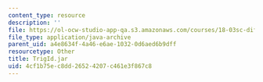 ```yaml
---
content_type: resource
description: ''
file: https://ol-ocw-studio-app-qa.s3.amazonaws.com/courses/18-03sc-differential-equations-fall-2011/4cf1b75ec8dd26524207c461e3f867c8_TrigId.jar
file_type: application/java-archive
parent_uid: a4e8634f-4a46-e6ae-1032-0d6aed6b9dff
resourcetype: Other
title: TrigId.jar
uid: 4cf1b75e-c8dd-2652-4207-c461e3f867c8
---
```


